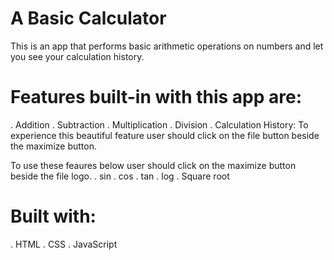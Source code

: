 # A Basic Calculator

This is an app that performs basic arithmetic operations on numbers and let you see your calculation history.

# Features built-in with this app are:

. Addition
. Subtraction
. Multiplication
. Division
. Calculation History: To experience this beautiful feature user should click on the file button beside the maximize button.

To use these feaures below user should click on the maximize button beside the file logo.
. sin
. cos
. tan
. log
. Square root

# Built with:

. HTML
. CSS
. JavaScript
